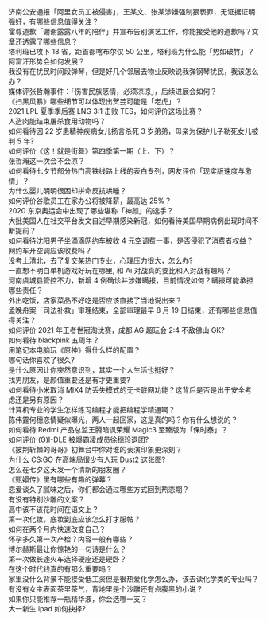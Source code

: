 济南公安通报「阿里女员工被侵害」，王某文、张某涉嫌强制猥亵罪，无证据证明强奸，有哪些信息值得关注？  
霍尊道歉「谢谢露露八年的陪伴」并宣布告别演艺工作，你能接受他的道歉吗？文章还透露了哪些信息？  
塔利班已攻下 18 省，距首都喀布尔仅 50 公里，塔利班为什么能「势如破竹」？阿富汗形势会如何发展？  
我没有在扰民时间段弹琴，但是好几个邻居去物业反映说我弹钢琴扰民，我该怎么办？  
媒体评张哲瀚事件：「伤害民族感情，必须凉凉」，后续进展会如何？  
《扫黑风暴》哪些细节可以体现出贺芸可能是「老虎」？  
2021 LPL 夏季季后赛 LNG 3:1 击败 TES，如何评价这场比赛？  
人造肉能结束屠杀食用动物吗？  
如何看待因 22 岁患精神疾病女儿扬言杀死 3 岁弟弟，母亲为保护儿子勒死女儿被判 5 年?  
如何评价《这！就是街舞》第四季第一期（上、下）？  
张哲瀚这一次会不会凉？  
如何看待七夕节部分热门高铁线路上线的表白专列，网友评价「现实版速度与激情」？  
为什么婴儿明明很困却拼命反抗哄睡？  
如何评价谷歌员工在家办公将被降薪，最高达 25%？  
2020 东京奥运会中出现了哪些堪称「神颜」的选手？  
大批美国人在社交平台发文自述早期感染新冠，如何看待美国早期病例出现时间不断提前？  
如何看待沈阳男子坐滴滴网约车被收 4 元空调费一事，是否侵犯了消费者权益？网约车开空调应该收费吗？  
没考上清北，去了复交某热门专业，心理压力很大，怎么办?  
一直想不明白单机游戏好玩在哪里, 和 Ai 对战真的要比和人对战有趣吗？  
河南虞城县管控不力，新增 4 例确诊并涉嫌瞒报，目前情况如何？瞒报可能承担哪些责任？  
外出吃饭，店家菜品不好吃是否应该直接了当地说出来？  
孟晚舟案「司法补救」审理结束，全部审理最早 8 月 19 日结束，还有哪些信息值得关注？  
如何评价 2021 年王者世冠淘汰赛，成都 AG 超玩会 2:4 不敌佛山 GK?  
如何看待 blackpink 五周年？  
用笔记本电脑玩《原神》得什么样的配置？  
哪句话你喜欢了很久?  
是什么原因让你突然意识到，其实一个人生活也挺好？  
找男朋友，是颜值重要还是有才更重要?  
如何看待小米取消 MIX4 防丢失模式的无卡联网功能？这背后是否是出于安全考虑还是另有原因？  
计算机专业的学生怎样练习编程才能把编程学精通啊？  
陈伟霆何穗恋情疑似曝光，两人一起回家，这是真的吗？你有什么想说的？  
如何看待 Redmi 产品总监王腾暗讽荣耀 Magic3 至臻版为「保时泰」？  
如何评价 (G)I-DLE 被爆霸凌成员徐穗珍退团?  
《披荆斩棘的哥哥》初舞台中你对谁的表演印象更深刻？  
为什么 CS:GO 在高端局很少有人玩 Dust2 这张图?  
怎么在七夕这天发一个清新的朋友圈？  
《甄嬛传》里有哪些有趣的弹幕？  
恋爱谈久了腻味之后，你们都会通过哪些方式回到热恋期？  
有没有特别沙雕的文案？  
高中该不该花时间在语文上？  
第一次化妆，底妆到底应该怎么打才服帖？  
如何在两个月内快速改变自己？  
怀孕多久第一次产检？内容一般有哪些？  
博尔赫斯最让你惊艳的一句诗是什么？  
第一次做长途火车选择硬座还是硬卧？  
在这个时代钱真的有那么重要吗？  
家里没什么背景不能接受低工资但是很热爱化学怎么办，该去读化学类的专业吗？  
有没有女主表面茶里茶气，背地里是个沙雕还有点腹黑的小说？  
如果你只能推荐一瓶精华液，你会选哪一支？  
大一新生 ipad 如何抉择?  

